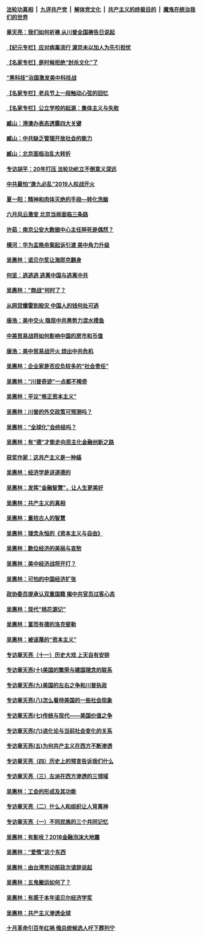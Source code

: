 ####  [法轮功真相](../../../../basic/blob/master/README.md?t=07031931) &nbsp;|&nbsp; [九评共产党](../../../../9ping.md/blob/master/README.md?t=07031931) &nbsp;|&nbsp; [解体党文化](../../../../jtdwh.md/blob/master/README.md?t=07031931)  &nbsp;|&nbsp; [共产主义的终极目的](../../../../gczydzjmd.md/blob/master/README.md?t=07031931) &nbsp;|&nbsp; [魔鬼在统治我们的世界](../../../../mgztzwmdsj.md/blob/master/README.md?t=07031931) 

#### [章天亮：我们如何祈祷 从川普全国祷告日说起](../pages/nsc423/n11944627.md?t=07031931) 

#### [【纪元专栏】应对病毒流行 渥京未以加人为先引担忧](../pages/nsc423/n11875714.md?t=07031931) 

#### [【名家专栏】是时候拒绝“封杀文化”了](../pages/nsc423/n11814093.md?t=07031931) 

#### [“黑科技”治国激发美中科技战](../pages/nsc423/n11638056.md?t=07031931) 

#### [【名家专栏】老兵节上一段触动心弦的回忆](../pages/nsc423/n11646016.md?t=07031931) 

#### [【名家专栏】公立学校的起源：集体主义与失败](../pages/nsc423/n11601833.md?t=07031931) 

#### [臧山：港澳办表态透露四大关键](../pages/nsc423/n11421628.md?t=07031931) 

#### [臧山：中共缺乏管理开放社会的能力](../pages/nsc423/n11407457.md?t=07031931) 

#### [臧山：北京面临治乱大转折](../pages/nsc423/n11406895.md?t=07031931) 

#### [专访胡平：20年打压 法轮功屹立不倒意义深远](../pages/nsc423/n11398800.md?t=07031931) 

#### [中共最怕“逢九必乱”2019人权战开火](../pages/nsc423/n11385248.md?t=07031931) 

#### [夏一阳：精神和肉体灭绝的手段—转化洗脑](../pages/nsc423/n11368250.md?t=07031931) 

#### [六月风云激变 北京当局面临三条路](../pages/nsc423/n11313668.md?t=07031931) 

#### [许茹：南京公安大数据中心主任猝死是偶然？](../pages/nsc423/n11064744.md?t=07031931) 

#### [横河：华为孟晚舟案起诉引渡 美中角力升级](../pages/nsc423/n11027230.md?t=07031931) 

#### [吴惠林：诺贝尔奖让海耶克翻身](../pages/nsc423/n10890049.md?t=07031931) 

#### [何坚：逃逃逃 逃离中国与逃离中共](../pages/nsc423/n10592891.md?t=07031931) 

#### [吴惠林：“商战”何时了？](../pages/nsc423/n10573558.md?t=07031931) 

#### [从网贷爆雷到股灾 中国人的钱何处可逃](../pages/nsc423/n10572800.md?t=07031931) 

#### [唐浩：美中交火 隐现中共黑势力混水摸鱼](../pages/nsc423/n10544040.md?t=07031931) 

#### [中美贸易战将如何影响中国的房市和币值](../pages/nsc423/n10543697.md?t=07031931) 

#### [唐浩：美中贸易战开火 烧出中共危机](../pages/nsc423/n10540126.md?t=07031931) 

#### [吴惠林：企业家是否应负较多的“社会责任”](../pages/nsc423/n10535022.md?t=07031931) 

#### [吴惠林：“川普奇迹”一点都不稀奇](../pages/nsc423/n10512808.md?t=07031931) 

#### [吴惠林：平议“修正资本主义”](../pages/nsc423/n10495724.md?t=07031931) 

#### [吴惠林：川普的外交政策可预测吗？](../pages/nsc423/n10462387.md?t=07031931) 

#### [吴惠林：“全球化”会终结吗？](../pages/nsc423/n10452838.md?t=07031931) 

#### [吴惠林：有“德”才能走向民主化金融创新之路](../pages/nsc423/n10432292.md?t=07031931) 

#### [获奖作家：这共产主义是一种癌](../pages/nsc423/n10431541.md?t=07031931) 

#### [吴惠林：经济学是讲道德的](../pages/nsc423/n10398014.md?t=07031931) 

#### [吴惠林：发挥“金融智慧”，让人生更美好](../pages/nsc423/n10375019.md?t=07031931) 

#### [吴惠林：共产主义的真相](../pages/nsc423/n10351394.md?t=07031931) 

#### [吴惠林：重拾古人的智慧](../pages/nsc423/n10337691.md?t=07031931) 

#### [吴惠林：理念永恒的《资本主义与自由》](../pages/nsc423/n10316274.md?t=07031931) 

#### [吴惠林：数位经济的美丽与哀愁](../pages/nsc423/n10292946.md?t=07031931) 

#### [吴惠林：美中经济战将开打？](../pages/nsc423/n10258825.md?t=07031931) 

#### [吴惠林：可怕的中国经济扩张](../pages/nsc423/n10219147.md?t=07031931) 

#### [政协委员提承认双重国籍 揭中共官员过客心态](../pages/nsc423/n10208809.md?t=07031931) 

#### [吴惠林：现代“桃花源记”](../pages/nsc423/n10185234.md?t=07031931) 

#### [吴惠林：富而有德的洛克斐勒](../pages/nsc423/n10142264.md?t=07031931) 

#### [吴惠林：被诬蔑的“资本主义”](../pages/nsc423/n10124816.md?t=07031931) 

#### [专访章天亮（十一）历史大戏 上天自有安排](../pages/nsc423/n10094905.md?t=07031931) 

#### [专访章天亮(十)美国的繁荣与建国理念的联系](../pages/nsc423/n10094899.md?t=07031931) 

#### [专访章天亮(九)美国的左右之争和川普执政](../pages/nsc423/n10094889.md?t=07031931) 

#### [专访章天亮(八)怎么看待美国的一些社会现象](../pages/nsc423/n10094857.md?t=07031931) 

#### [专访章天亮(七)传统与现代——美国价值之争](../pages/nsc423/n10093140.md?t=07031931) 

#### [专访章天亮(六)进化论与当前社会变化的关系](../pages/nsc423/n10092036.md?t=07031931) 

#### [专访章天亮(五)为何共产主义在西方不断渗透](../pages/nsc423/n10083620.md?t=07031931) 

#### [专访章天亮（四）历史上的预言告诉我们什么](../pages/nsc423/n10083606.md?t=07031931) 

#### [专访章天亮（三）左派在西方渗透的三领域](../pages/nsc423/n10081115.md?t=07031931) 

#### [吴惠林：工会的形成及其功能](../pages/nsc423/n10080633.md?t=07031931) 

#### [专访章天亮（二）什么人和组织让人背离神](../pages/nsc423/n10076637.md?t=07031931) 

#### [专访章天亮（一）不同民族的三个共同记忆](../pages/nsc423/n10074188.md?t=07031931) 

#### [吴惠林：有影呒？2018金融泡沫大地震](../pages/nsc423/n10040534.md?t=07031931) 

#### [吴惠林：“爱情”这个东西](../pages/nsc423/n10019423.md?t=07031931) 

#### [吴惠林：由台湾劳动部政次请辞说起](../pages/nsc423/n9979679.md?t=07031931) 

#### [吴惠林：五鬼搬运如何了？](../pages/nsc423/n9925338.md?t=07031931) 

#### [吴惠林：有感于本年诺贝尔经济学奖](../pages/nsc423/n9871883.md?t=07031931) 

#### [吴惠林：共产主义渗透全球](../pages/nsc423/n9812748.md?t=07031931) 

#### [十月革命引百年红祸 俄总统候选人吁下葬列宁](../pages/nsc423/n9810182.md?t=07031931) 


